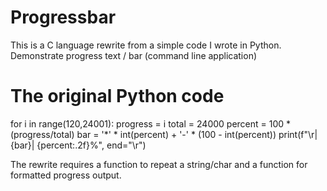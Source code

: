# Progressbar
This is a C language rewrite from a simple code I wrote in Python.
Demonstrate progress text / bar (command line application)

# The original Python code
for i in range(120,24001):
    progress = i
    total = 24000
    percent = 100 * (progress/total)
    bar = '*' * int(percent) + '-' * (100 - int(percent))
    print(f"\r|{bar}| {percent:.2f}%", end="\r")
    
The rewrite requires a function to repeat a string/char and a function for formatted progress output.
